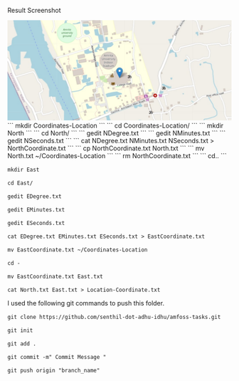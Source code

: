 Result Screenshot


<img src = https://github.com/Viswajith03/Amfoss-Tasks/blob/main/Task%20-%2002/Coordinates-Location/Task%202%20Screenshots/Coordinates.jpg>
```
mkdir Coordinates-Location 
```
```
cd Coordinates-Location/
```
```
mkdir North
```
```
cd North/
```
```
gedit NDegree.txt 
```
```
gedit NMinutes.txt
```
```
gedit NSeconds.txt
```
```
cat NDegree.txt NMinutes.txt NSeconds.txt > NorthCoordinate.txt
```
```
cp NorthCoordinate.txt North.txt
```
```
mv North.txt ~/Coordinates-Location
```
```
rm NorthCoordinate.txt
```
```
cd..
```

```
mkdir East
```
```
cd East/
```
```
gedit EDegree.txt
```
```
gedit EMinutes.txt 
```
```
gedit ESeconds.txt
```
```
cat EDegree.txt EMinutes.txt ESeconds.txt > EastCoordinate.txt
```
```
mv EastCoordinate.txt ~/Coordinates-Location
```
```
cd -
```
```
mv EastCoordinate.txt East.txt
```
```
cat North.txt East.txt > Location-Coordinate.txt
```
I used the following git commands to push this folder.

```
git clone https://github.com/senthil-dot-adhu-idhu/amfoss-tasks.git
```
```
git init
```
```
git add .
```
```
git commit -m" Commit Message "
```
```
git push origin "branch_name"
```
